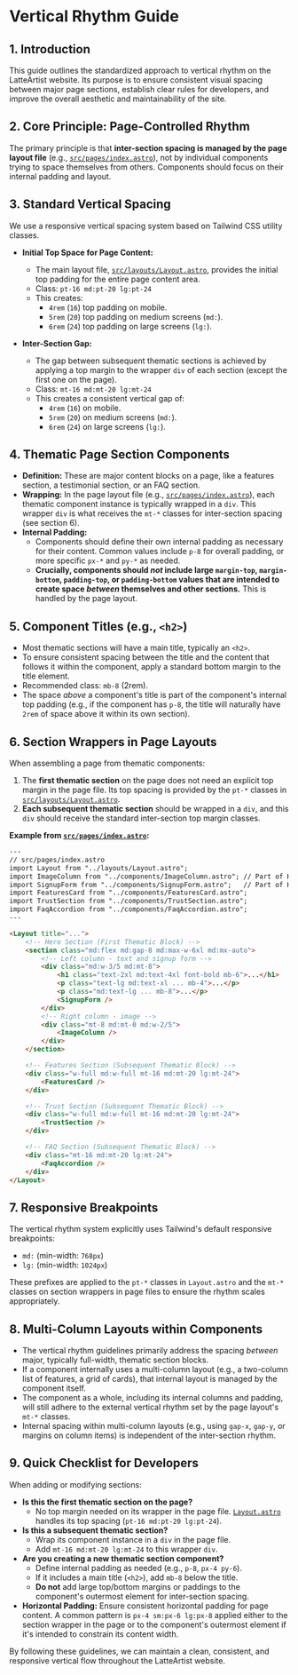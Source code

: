 # Vertical Rhythm Guide

## 1. Introduction

This guide outlines the standardized approach to vertical rhythm on the LatteArtist website. Its purpose is to ensure consistent visual spacing between major page sections, establish clear rules for developers, and improve the overall aesthetic and maintainability of the site.

## 2. Core Principle: Page-Controlled Rhythm

The primary principle is that **inter-section spacing is managed by the page layout file** (e.g., [`src/pages/index.astro`](src/pages/index.astro:1)), not by individual components trying to space themselves from others. Components should focus on their internal padding and layout.

## 3. Standard Vertical Spacing

We use a responsive vertical spacing system based on Tailwind CSS utility classes.

-   **Initial Top Space for Page Content:**

    -   The main layout file, [`src/layouts/Layout.astro`](src/layouts/Layout.astro:1), provides the initial top padding for the entire page content area.
    -   Class: `pt-16 md:pt-20 lg:pt-24`
    -   This creates:
        -   `4rem` (`16`) top padding on mobile.
        -   `5rem` (`20`) top padding on medium screens (`md:`).
        -   `6rem` (`24`) top padding on large screens (`lg:`).

-   **Inter-Section Gap:**
    -   The gap between subsequent thematic sections is achieved by applying a top margin to the wrapper `div` of each section (except the first one on the page).
    -   Class: `mt-16 md:mt-20 lg:mt-24`
    -   This creates a consistent vertical gap of:
        -   `4rem` (`16`) on mobile.
        -   `5rem` (`20`) on medium screens (`md:`).
        -   `6rem` (`24`) on large screens (`lg:`).

## 4. Thematic Page Section Components

-   **Definition:** These are major content blocks on a page, like a features section, a testimonial section, or an FAQ section.
-   **Wrapping:** In the page layout file (e.g., [`src/pages/index.astro`](src/pages/index.astro:1)), each thematic component instance is typically wrapped in a `div`. This wrapper `div` is what receives the `mt-*` classes for inter-section spacing (see section 6).
-   **Internal Padding:**
    -   Components should define their own internal padding as necessary for their content. Common values include `p-8` for overall padding, or more specific `px-*` and `py-*` as needed.
    -   **Crucially, components should _not_ include large `margin-top`, `margin-bottom`, `padding-top`, or `padding-bottom` values that are intended to create space _between_ themselves and other sections.** This is handled by the page layout.

## 5. Component Titles (e.g., `<h2>`)

-   Most thematic sections will have a main title, typically an `<h2>`.
-   To ensure consistent spacing between the title and the content that follows it within the component, apply a standard bottom margin to the title element.
-   Recommended class: `mb-8` (2rem).
-   The space _above_ a component's title is part of the component's internal top padding (e.g., if the component has `p-8`, the title will naturally have `2rem` of space above it within its own section).

## 6. Section Wrappers in Page Layouts

When assembling a page from thematic components:

1.  The **first thematic section** on the page does not need an explicit top margin in the page file. Its top spacing is provided by the `pt-*` classes in [`src/layouts/Layout.astro`](src/layouts/Layout.astro:1).
2.  **Each subsequent thematic section** should be wrapped in a `div`, and this `div` should receive the standard inter-section top margin classes.

**Example from [`src/pages/index.astro`](src/pages/index.astro:1):**

```html
---
// src/pages/index.astro
import Layout from "../layouts/Layout.astro";
import ImageColumn from "../components/ImageColumn.astro"; // Part of Hero
import SignupForm from "../components/SignupForm.astro";   // Part of Hero
import FeaturesCard from "../components/FeaturesCard.astro";
import TrustSection from "../components/TrustSection.astro";
import FaqAccordion from "../components/FaqAccordion.astro";
---

<Layout title="...">
    <!-- Hero Section (First Thematic Block) -->
    <section class="md:flex md:gap-8 md:max-w-6xl md:mx-auto">
        <!-- Left column - text and signup form -->
        <div class="md:w-3/5 md:mt-8">
            <h1 class="text-2xl md:text-4xl font-bold mb-6">...</h1>
            <p class="text-lg md:text-xl ... mb-4">...</p>
            <p class="md:text-lg ... mb-8">...</p>
            <SignupForm />
        </div>
        <!-- Right column - image -->
        <div class="mt-8 md:mt-0 md:w-2/5">
            <ImageColumn />
        </div>
    </section>

    <!-- Features Section (Subsequent Thematic Block) -->
    <div class="w-full md:w-full mt-16 md:mt-20 lg:mt-24">
        <FeaturesCard />
    </div>

    <!-- Trust Section (Subsequent Thematic Block) -->
    <div class="w-full md:w-full mt-16 md:mt-20 lg:mt-24">
        <TrustSection />
    </div>

    <!-- FAQ Section (Subsequent Thematic Block) -->
    <div class="mt-16 md:mt-20 lg:mt-24">
        <FaqAccordion />
    </div>
</Layout>
```

## 7. Responsive Breakpoints

The vertical rhythm system explicitly uses Tailwind's default responsive breakpoints:

-   `md:` (min-width: `768px`)
-   `lg:` (min-width: `1024px`)

These prefixes are applied to the `pt-*` classes in `Layout.astro` and the `mt-*` classes on section wrappers in page files to ensure the rhythm scales appropriately.

## 8. Multi-Column Layouts within Components

-   The vertical rhythm guidelines primarily address the spacing _between_ major, typically full-width, thematic section blocks.
-   If a component internally uses a multi-column layout (e.g., a two-column list of features, a grid of cards), that internal layout is managed by the component itself.
-   The component as a whole, including its internal columns and padding, will still adhere to the external vertical rhythm set by the page layout's `mt-*` classes.
-   Internal spacing within multi-column layouts (e.g., using `gap-x`, `gap-y`, or margins on column items) is independent of the inter-section rhythm.

## 9. Quick Checklist for Developers

When adding or modifying sections:

-   **Is this the first thematic section on the page?**
    -   No top margin needed on its wrapper in the page file. [`Layout.astro`](src/layouts/Layout.astro:1) handles its top spacing (`pt-16 md:pt-20 lg:pt-24`).
-   **Is this a subsequent thematic section?**
    -   Wrap its component instance in a `div` in the page file.
    -   Add `mt-16 md:mt-20 lg:mt-24` to this wrapper `div`.
-   **Are you creating a new thematic section component?**
    -   Define internal padding as needed (e.g., `p-8`, `px-4 py-6`).
    -   If it includes a main title (`<h2>`), add `mb-8` below the title.
    -   **Do not** add large top/bottom margins or paddings to the component's outermost element for inter-section spacing.
-   **Horizontal Padding:** Ensure consistent horizontal padding for page content. A common pattern is `px-4 sm:px-6 lg:px-8` applied either to the section wrapper in the page or to the component's outermost element if it's intended to constrain its content width.

By following these guidelines, we can maintain a clean, consistent, and responsive vertical flow throughout the LatteArtist website.
